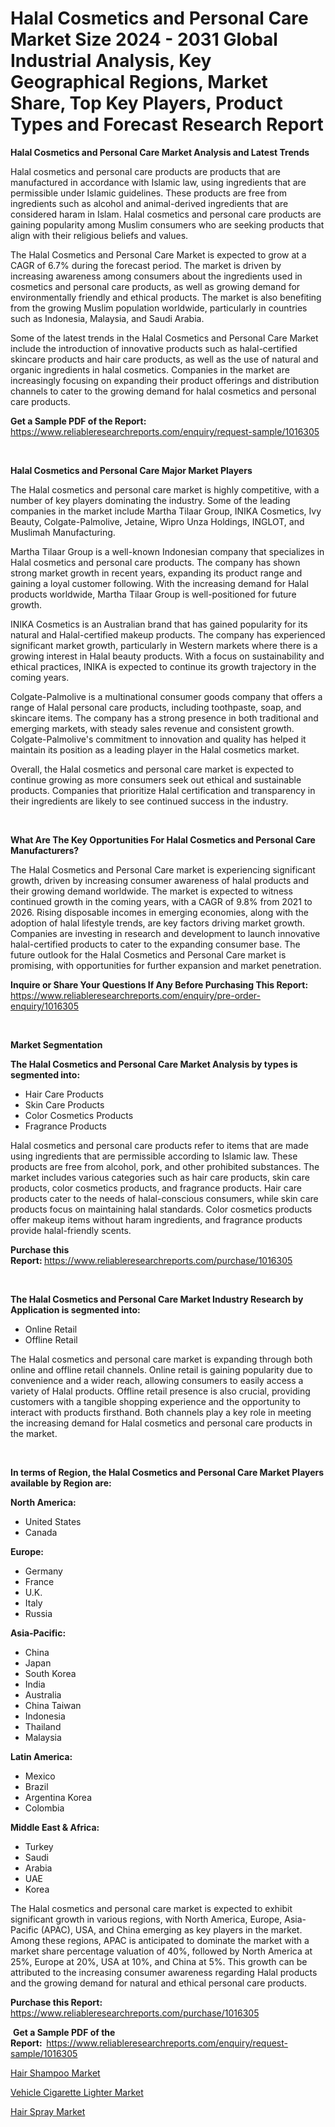 <p><h1>Halal Cosmetics and Personal Care Market Size 2024 - 2031 Global Industrial Analysis, Key Geographical Regions, Market Share, Top Key Players, Product Types and Forecast Research Report</h1></p><p><strong>Halal Cosmetics and Personal Care Market Analysis and Latest Trends</strong></p>
<p><p>Halal cosmetics and personal care products are products that are manufactured in accordance with Islamic law, using ingredients that are permissible under Islamic guidelines. These products are free from ingredients such as alcohol and animal-derived ingredients that are considered haram in Islam. Halal cosmetics and personal care products are gaining popularity among Muslim consumers who are seeking products that align with their religious beliefs and values.</p><p>The Halal Cosmetics and Personal Care Market is expected to grow at a CAGR of 6.7% during the forecast period. The market is driven by increasing awareness among consumers about the ingredients used in cosmetics and personal care products, as well as growing demand for environmentally friendly and ethical products. The market is also benefiting from the growing Muslim population worldwide, particularly in countries such as Indonesia, Malaysia, and Saudi Arabia.</p><p>Some of the latest trends in the Halal Cosmetics and Personal Care Market include the introduction of innovative products such as halal-certified skincare products and hair care products, as well as the use of natural and organic ingredients in halal cosmetics. Companies in the market are increasingly focusing on expanding their product offerings and distribution channels to cater to the growing demand for halal cosmetics and personal care products.</p></p>
<p><strong>Get a Sample PDF of the Report:&nbsp;</strong> <a href="https://www.reliableresearchreports.com/enquiry/request-sample/1016305">https://www.reliableresearchreports.com/enquiry/request-sample/1016305</a></p>
<p>&nbsp;</p>
<p><strong>Halal Cosmetics and Personal Care Major Market Players</strong></p>
<p><p>The Halal cosmetics and personal care market is highly competitive, with a number of key players dominating the industry. Some of the leading companies in the market include Martha Tilaar Group, INIKA Cosmetics, Ivy Beauty, Colgate-Palmolive, Jetaine, Wipro Unza Holdings, INGLOT, and Muslimah Manufacturing.</p><p>Martha Tilaar Group is a well-known Indonesian company that specializes in Halal cosmetics and personal care products. The company has shown strong market growth in recent years, expanding its product range and gaining a loyal customer following. With the increasing demand for Halal products worldwide, Martha Tilaar Group is well-positioned for future growth.</p><p>INIKA Cosmetics is an Australian brand that has gained popularity for its natural and Halal-certified makeup products. The company has experienced significant market growth, particularly in Western markets where there is a growing interest in Halal beauty products. With a focus on sustainability and ethical practices, INIKA is expected to continue its growth trajectory in the coming years.</p><p>Colgate-Palmolive is a multinational consumer goods company that offers a range of Halal personal care products, including toothpaste, soap, and skincare items. The company has a strong presence in both traditional and emerging markets, with steady sales revenue and consistent growth. Colgate-Palmolive's commitment to innovation and quality has helped it maintain its position as a leading player in the Halal cosmetics market.</p><p>Overall, the Halal cosmetics and personal care market is expected to continue growing as more consumers seek out ethical and sustainable products. Companies that prioritize Halal certification and transparency in their ingredients are likely to see continued success in the industry.</p></p>
<p>&nbsp;</p>
<p><strong>What Are The Key Opportunities For Halal Cosmetics and Personal Care Manufacturers?</strong></p>
<p><p>The Halal Cosmetics and Personal Care market is experiencing significant growth, driven by increasing consumer awareness of halal products and their growing demand worldwide. The market is expected to witness continued growth in the coming years, with a CAGR of 9.8% from 2021 to 2026. Rising disposable incomes in emerging economies, along with the adoption of halal lifestyle trends, are key factors driving market growth. Companies are investing in research and development to launch innovative halal-certified products to cater to the expanding consumer base. The future outlook for the Halal Cosmetics and Personal Care market is promising, with opportunities for further expansion and market penetration.</p></p>
<p><strong>Inquire or Share Your Questions If Any Before Purchasing This Report:</strong> <a href="https://www.reliableresearchreports.com/enquiry/pre-order-enquiry/1016305">https://www.reliableresearchreports.com/enquiry/pre-order-enquiry/1016305</a></p>
<p>&nbsp;</p>
<p><strong>Market Segmentation</strong></p>
<p><strong>The Halal Cosmetics and Personal Care Market Analysis by types is segmented into:</strong></p>
<p><ul><li>Hair Care Products</li><li>Skin Care Products</li><li>Color Cosmetics Products</li><li>Fragrance Products</li></ul></p>
<p><p>Halal cosmetics and personal care products refer to items that are made using ingredients that are permissible according to Islamic law. These products are free from alcohol, pork, and other prohibited substances. The market includes various categories such as hair care products, skin care products, color cosmetics products, and fragrance products. Hair care products cater to the needs of halal-conscious consumers, while skin care products focus on maintaining halal standards. Color cosmetics products offer makeup items without haram ingredients, and fragrance products provide halal-friendly scents.</p></p>
<p><strong>Purchase this Report:&nbsp;</strong><a href="https://www.reliableresearchreports.com/purchase/1016305">https://www.reliableresearchreports.com/purchase/1016305</a></p>
<p>&nbsp;</p>
<p><strong>The Halal Cosmetics and Personal Care Market Industry Research by Application is segmented into:</strong></p>
<p><ul><li>Online Retail</li><li>Offline Retail</li></ul></p>
<p><p>The Halal cosmetics and personal care market is expanding through both online and offline retail channels. Online retail is gaining popularity due to convenience and a wider reach, allowing consumers to easily access a variety of Halal products. Offline retail presence is also crucial, providing customers with a tangible shopping experience and the opportunity to interact with products firsthand. Both channels play a key role in meeting the increasing demand for Halal cosmetics and personal care products in the market.</p></p>
<p>&nbsp;</p>
<p><strong>In terms of Region, the Halal Cosmetics and Personal Care Market Players available by Region are:</strong></p>
<p>
    <p> <strong> North America: </strong>
        <ul>
            <li>United States</li>
            <li>Canada</li>
        </ul>
        </p> 
    <p> <strong> Europe: </strong>
        <ul>
            <li>Germany</li>
            <li>France</li>
            <li>U.K.</li>
            <li>Italy</li>
            <li>Russia</li>
        </ul>
        </p> 
    <p> <strong> Asia-Pacific: </strong>
        <ul>
            <li>China</li>
            <li>Japan</li>
            <li>South Korea</li>
            <li>India</li>
            <li>Australia</li>
            <li>China Taiwan</li>
            <li>Indonesia</li>
            <li>Thailand</li>
            <li>Malaysia</li>
        </ul>
        </p> 
    <p> <strong> Latin America: </strong>
        <ul>
            <li>Mexico</li>
            <li>Brazil</li>
            <li>Argentina Korea</li>
            <li>Colombia</li>
        </ul>
        </p> 
    <p> <strong> Middle East & Africa: </strong>
        <ul>
            <li>Turkey</li>
            <li>Saudi</li>
            <li>Arabia</li>
            <li>UAE</li>
            <li>Korea</li>
        </ul>
    </p>
    </p>
<p><p>The Halal cosmetics and personal care market is expected to exhibit significant growth in various regions, with North America, Europe, Asia-Pacific (APAC), USA, and China emerging as key players in the market. Among these regions, APAC is anticipated to dominate the market with a market share percentage valuation of 40%, followed by North America at 25%, Europe at 20%, USA at 10%, and China at 5%. This growth can be attributed to the increasing consumer awareness regarding Halal products and the growing demand for natural and ethical personal care products.</p></p>
<p><strong>Purchase this Report: </strong><a href="https://www.reliableresearchreports.com/purchase/1016305">https://www.reliableresearchreports.com/purchase/1016305</a></p>
<p>&nbsp;<strong>Get a Sample PDF of the Report:&nbsp;&nbsp;</strong><a href="https://www.reliableresearchreports.com/enquiry/request-sample/1016305">https://www.reliableresearchreports.com/enquiry/request-sample/1016305</a></p>
<p><strong></strong></p>
<p><p><a href="https://github.com/seekum/Market-Research-Report-List-1/blob/main/hair-shampoo-market.md">Hair Shampoo Market</a></p><p><a href="https://iodized-pantydraco-05c.notion.site/Vehicle-Cigarette-Lighter-Market-Size-Growing-and-Forecasted-for-period-from-2024-2031-and-provide-09062b703f0b4423b7f7985aa2e881ae">Vehicle Cigarette Lighter Market</a></p><p><a href="https://github.com/nancykennedykellievqfqt2/Market-Research-Report-List-1/blob/main/hair-spray-market.md">Hair Spray Market</a></p></p>